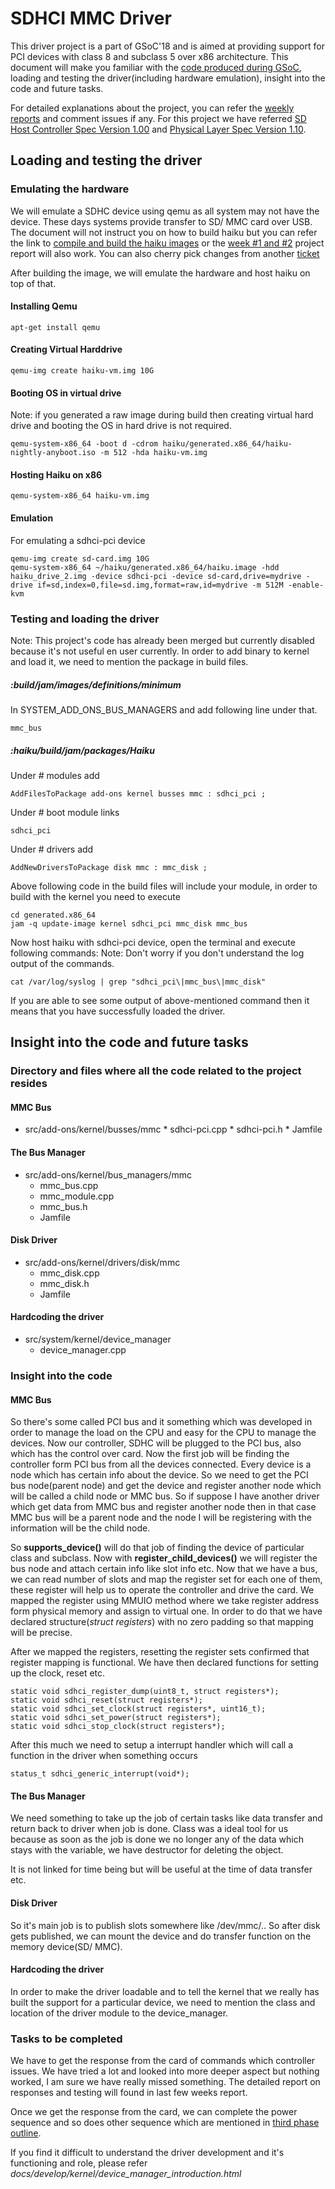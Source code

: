 # SDHCI MMC Driver
This driver project is a part of GSoC'18 and is aimed at providing support for PCI devices with class 8 and subclass 5 over x86 architecture. This document will make you familiar with the [code produced during GSoC](https://review.haiku-os.org/#/c/haiku/+/318/), loading and testing the driver(including hardware emulation), insight into the code and future tasks.

For detailed explanations about the project, you can refer the [weekly reports](https://www.haiku-os.org/blog/krish_iyer) and comment issues if any. For this project we have referred [SD Host Controller Spec Version 1.00](https://www.sdcard.org/downloads/pls/pdf/index.php?p=PartA2_SD_Host_Controller_Simplified_Specification_Ver1.00.jpg&f=PartA2_SD_Host_Controller_Simplified_Specification_Ver1.00.pdf&e=EN_A2100) and [Physical Layer Spec Version 1.10](https://www.sdcard.org/downloads/pls/pdf/index.php?p=Part1_Physical_Layer_Simplified_Specification_Ver1.10.jpg&f=Part1_Physical_Layer_Simplified_Specification_Ver1.10.pdf&e=EN_P1110).

## Loading and testing the  driver
### Emulating the hardware

We will emulate a SDHC device using qemu as all system may not have the device. These days systems provide transfer to SD/ MMC card over USB. The document will not instruct you on how to build haiku but you can refer the link to [compile and build the haiku images](https://www.haiku-os.org/guides/building/) or the [week #1 and #2](https://www.haiku-os.org/blog/krish_iyer/2018-05-06_gsoc_2018_sdhci_mmc_driver_week_1_and_2/) project report will also work. You can also cherry pick changes from another [ticket](https://review.haiku-os.org/#/c/haiku/+/448/)

After building the image, we will emulate the hardware and host haiku on top of that.
#### Installing Qemu
    apt-get install qemu
#### Creating Virtual Harddrive
    qemu-img create haiku-vm.img 10G
#### Booting OS in virtual drive
Note: if you generated a raw image during build then creating virtual hard drive and booting the OS in hard drive is not required.

    qemu-system-x86_64 -boot d -cdrom haiku/generated.x86_64/haiku-nightly-anyboot.iso -m 512 -hda haiku-vm.img
#### Hosting Haiku on x86
    qemu-system-x86_64 haiku-vm.img
#### Emulation
For emulating a sdhci-pci device

    qemu-img create sd-card.img 10G
    qemu-system-x86_64 ~/haiku/generated.x86_64/haiku.image -hdd haiku_drive_2.img -device sdhci-pci -device sd-card,drive=mydrive -drive if=sd,index=0,file=sd.img,format=raw,id=mydrive -m 512M -enable-kvm

### Testing and loading the driver
Note: This project's code has already been merged but currently disabled because it's not useful en user currently. In order to add binary to kernel and load it, we need to mention the package in build files.

##### :*build/jam/images/definitions/minimum*

In SYSTEM_ADD_ONS_BUS_MANAGERS and add following line under that.

    mmc_bus
##### :*haiku/build/jam/packages/Haiku*
Under # modules add

    AddFilesToPackage add-ons kernel busses mmc : sdhci_pci ;
Under #  boot module links

    sdhci_pci
Under # drivers add

    AddNewDriversToPackage disk mmc : mmc_disk ;
Above following code in the build files will include your module, in order to build with the kernel you need to execute

    cd generated.x86_64
    jam -q update-image kernel sdhci_pci mmc_disk mmc_bus
Now host haiku with sdhci-pci device, open the terminal and execute following commands:
Note: Don't worry if you don't understand the log output of the commands. 

    cat /var/log/syslog | grep "sdhci_pci\|mmc_bus\|mmc_disk"
If you are able to see some output of above-mentioned command then it means that you have successfully loaded the driver.

## Insight into the code and future tasks
### Directory and files where all the code related to the project resides

#### MMC Bus
*    src/add-ons/kernel/busses/mmc
    *    sdhci-pci.cpp
    *    sdhci-pci.h
    *    Jamfile
#### The Bus Manager
* src/add-ons/kernel/bus_managers/mmc
    * mmc_bus.cpp
    * mmc_module.cpp
    * mmc_bus.h
    * Jamfile
#### Disk Driver
* src/add-ons/kernel/drivers/disk/mmc
    * mmc_disk.cpp
    * mmc_disk.h
    * Jamfile
#### Hardcoding the driver
* src/system/kernel/device_manager
    * device_manager.cpp
### Insight into the code
#### MMC Bus
So there's some called PCI bus and it something which was developed in order to manage the load on the CPU and easy for the CPU to manage the devices. Now our controller, SDHC will be plugged to the PCI bus, also which has the control over card. Now the first job will be finding the controller form PCI bus from all the devices connected. Every device is a node which has certain info about the device. So we need to get the PCI bus node(parent node) and get the device and register another node which will be called a child node or MMC bus. So if suppose I have another driver which get data from MMC bus and register another node then in that case MMC bus will be a parent node and the node I will be registering with the information will be the child node. 

So **supports_device()** will do that job of finding the device of particular class and subclass. Now with **register_child_devices()** we will register the bus node and attach certain info like slot info etc. Now that we have a bus, we can read number of slots and map the register set for each one of them, these register will help us to operate the controller and drive the card. We mapped the register using MMUIO method where we take register address form physical memory and assign to virtual one. In order to do that we have declared structure(*struct registers*) with no zero padding so that mapping will be precise.

After we mapped the registers, resetting the register sets confirmed that register mapping is functional. We have then declared functions for setting up the clock, reset etc.

    static void sdhci_register_dump(uint8_t, struct registers*);
    static void sdhci_reset(struct registers*);
    static void sdhci_set_clock(struct registers*, uint16_t);
    static void sdhci_set_power(struct registers*);
    static void sdhci_stop_clock(struct registers*);
After this much we need to setup a interrupt handler which will call a function in the driver when something occurs

    status_t sdhci_generic_interrupt(void*);
#### The Bus Manager
We need something to take up the job of certain tasks like data transfer and return back to driver when job is done. Class was a ideal tool for us because as soon as the job is done we no longer any of the data which stays with the variable, we have destructor for deleting the object.

It is not linked for time being but will be useful at the time of data transfer etc.

#### Disk Driver
So it's main job is to publish slots somewhere like /dev/mmc/.. So after disk gets published, we can mount the device and do transfer function on the memory device(SD/ MMC).

#### Hardcoding the driver
In order to make the driver loadable and to tell the kernel that we really has built the support for a particular device, we need to mention the class and location of the driver module to the device_manager.
### Tasks to be completed
We have to get the response from the card of commands which controller issues. We have tried a lot and looked into more deeper aspect but nothing worked, I am sure we have really missed something. The detailed report on responses and testing will found in last few weeks report.

Once we get the response from the card, we can complete the power sequence and so does other sequence which are mentioned in [third phase outline](https://www.haiku-os.org/blog/krish_iyer/2018-07-12_gsoc_2018_sdhci_mmc_driver_third_phase_plan/).

If you find it difficult to understand the driver development and it's functioning and role, please refer *docs/develop/kernel/device_manager_introduction.html*
